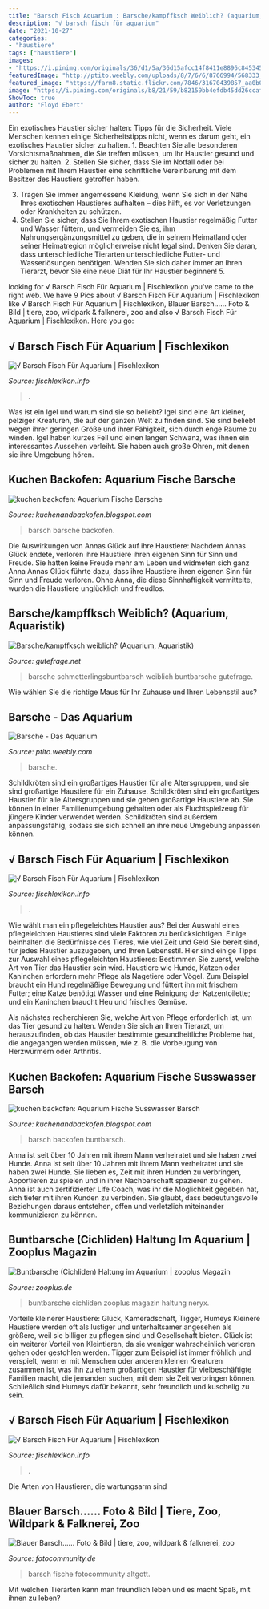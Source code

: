 ```yaml
---
title: "Barsch Fisch Aquarium : Barsche/kampffksch Weiblich? (aquarium, Aquaristik)"
description: "√ barsch fisch für aquarium"
date: "2021-10-27"
categories:
- "haustiere"
tags: ["haustiere"]
images:
- "https://i.pinimg.com/originals/36/d1/5a/36d15afcc14f8411e8896c8453457542.jpg"
featuredImage: "http://ptito.weebly.com/uploads/8/7/6/6/8766994/568333_orig.jpg"
featured_image: "https://farm8.static.flickr.com/7846/31670439857_aa0b001a63_b.jpg"
image: "https://i.pinimg.com/originals/b8/21/59/b82159bb4efdb45dd26ccaf1cbd93f3f.jpg"
ShowToc: true
author: "Floyd Ebert"
---
```



Ein exotisches Haustier sicher halten: Tipps für die Sicherheit.
Viele Menschen kennen einige Sicherheitstipps nicht, wenn es darum geht, ein exotisches Haustier sicher zu halten. 1. Beachten Sie alle besonderen Vorsichtsmaßnahmen, die Sie treffen müssen, um Ihr Haustier gesund und sicher zu halten.
2. Stellen Sie sicher, dass Sie im Notfall oder bei Problemen mit Ihrem Haustier eine schriftliche Vereinbarung mit dem Besitzer des Haustiers getroffen haben.

3. Tragen Sie immer angemessene Kleidung, wenn Sie sich in der Nähe Ihres exotischen Haustieres aufhalten – dies hilft, es vor Verletzungen oder Krankheiten zu schützen.
4. Stellen Sie sicher, dass Sie Ihrem exotischen Haustier regelmäßig Futter und Wasser füttern, und vermeiden Sie es, ihm Nahrungsergänzungsmittel zu geben, die in seinem Heimatland oder seiner Heimatregion möglicherweise nicht legal sind. Denken Sie daran, dass unterschiedliche Tierarten unterschiedliche Futter- und Wasserlösungen benötigen. Wenden Sie sich daher immer an Ihren Tierarzt, bevor Sie eine neue Diät für Ihr Haustier beginnen! 5.

	

		
looking for √ Barsch Fisch Für Aquarium | Fischlexikon you've came to the right web. We have 9 Pics about √ Barsch Fisch Für Aquarium | Fischlexikon like √ Barsch Fisch Für Aquarium | Fischlexikon, Blauer Barsch...... Foto &amp; Bild | tiere, zoo, wildpark &amp; falknerei, zoo and also √ Barsch Fisch Für Aquarium | Fischlexikon. Here you go:
		
    
## √ Barsch Fisch Für Aquarium | Fischlexikon

<img loading=lazy src="https://i.pinimg.com/originals/b0/37/fb/b037fb1ee1f5d05dbd25343f2009d54f.jpg" onerror="this.onerror=null;this.src='https://tse1.mm.bing.net/th?id=OIP.YFiHl0xLsmXeMmZFcnM_SwHaE7&amp;pid=15.1';" alt="√ Barsch Fisch Für Aquarium | Fischlexikon">

_Source: fischlexikon.info_

>. 

	

Was ist ein Igel und warum sind sie so beliebt?
Igel sind eine Art kleiner, pelziger Kreaturen, die auf der ganzen Welt zu finden sind. Sie sind beliebt wegen ihrer geringen Größe und ihrer Fähigkeit, sich durch enge Räume zu winden. Igel haben kurzes Fell und einen langen Schwanz, was ihnen ein interessantes Aussehen verleiht. Sie haben auch große Ohren, mit denen sie ihre Umgebung hören.

    
## Kuchen Backofen: Aquarium Fische Barsche

<img loading=lazy src="https://farm7.static.flickr.com/6059/6315011340_af9919e079_b.jpg" onerror="this.onerror=null;this.src='https://tse1.mm.bing.net/th?id=OIP.UWCojonbyLbWq2vpKKfOHQHaE8&amp;pid=15.1';" alt="kuchen backofen: Aquarium Fische Barsche">

_Source: kuchenandbackofen.blogspot.com_

>barsch barsche backofen. 

	

Die Auswirkungen von Annas Glück auf ihre Haustiere: Nachdem Annas Glück endete, verloren ihre Haustiere ihren eigenen Sinn für Sinn und Freude. Sie hatten keine Freude mehr am Leben und widmeten sich ganz Anna
Annas Glück führte dazu, dass ihre Haustiere ihren eigenen Sinn für Sinn und Freude verloren. Ohne Anna, die diese Sinnhaftigkeit vermittelte, wurden die Haustiere unglücklich und freudlos.

    
## Barsche/kampffksch Weiblich? (Aquarium, Aquaristik)

<img loading=lazy src="https://images.gutefrage.net/media/fragen-antworten/bilder/191375715/1_original.jpg?v=1453284243000" onerror="this.onerror=null;this.src='https://tse1.mm.bing.net/th?id=OIP.D7WL-RW3mIMfRwSXEojCjQHaHa&amp;pid=15.1';" alt="Barsche/kampffksch weiblich? (Aquarium, Aquaristik)">

_Source: gutefrage.net_

>barsche schmetterlingsbuntbarsch weiblich buntbarsche gutefrage. 

	

Wie wählen Sie die richtige Maus für Ihr Zuhause und Ihren Lebensstil aus?

    
## Barsche - Das Aquarium

<img loading=lazy src="http://ptito.weebly.com/uploads/8/7/6/6/8766994/568333_orig.jpg" onerror="this.onerror=null;this.src='https://tse4.mm.bing.net/th?id=OIP.CLBwYT1BwdQqFhjBgZirfwHaE8&amp;pid=15.1';" alt="Barsche - Das Aquarium">

_Source: ptito.weebly.com_

>barsche. 

	

Schildkröten sind ein großartiges Haustier für alle Altersgruppen, und sie sind großartige Haustiere für ein Zuhause.
Schildkröten sind ein großartiges Haustier für alle Altersgruppen und sie geben großartige Haustiere ab. Sie können in einer Familienumgebung gehalten oder als Fluchtspielzeug für jüngere Kinder verwendet werden. Schildkröten sind außerdem anpassungsfähig, sodass sie sich schnell an ihre neue Umgebung anpassen können.

    
## √ Barsch Fisch Für Aquarium | Fischlexikon

<img loading=lazy src="https://i.pinimg.com/originals/b8/21/59/b82159bb4efdb45dd26ccaf1cbd93f3f.jpg" onerror="this.onerror=null;this.src='https://tse1.mm.bing.net/th?id=OIP.-Rt3gxDGy2OREdDVlP5NfQHaFj&amp;pid=15.1';" alt="√ Barsch Fisch Für Aquarium | Fischlexikon">

_Source: fischlexikon.info_

>. 

	

Wie wählt man ein pflegeleichtes Haustier aus?
Bei der Auswahl eines pflegeleichten Haustieres sind viele Faktoren zu berücksichtigen. Einige beinhalten die Bedürfnisse des Tieres, wie viel Zeit und Geld Sie bereit sind, für jedes Haustier auszugeben, und Ihren Lebensstil. Hier sind einige Tipps zur Auswahl eines pflegeleichten Haustieres:
Bestimmen Sie zuerst, welche Art von Tier das Haustier sein wird. Haustiere wie Hunde, Katzen oder Kaninchen erfordern mehr Pflege als Nagetiere oder Vögel. Zum Beispiel braucht ein Hund regelmäßige Bewegung und füttert ihn mit frischem Futter; eine Katze benötigt Wasser und eine Reinigung der Katzentoilette; und ein Kaninchen braucht Heu und frisches Gemüse.

Als nächstes recherchieren Sie, welche Art von Pflege erforderlich ist, um das Tier gesund zu halten. Wenden Sie sich an Ihren Tierarzt, um herauszufinden, ob das Haustier bestimmte gesundheitliche Probleme hat, die angegangen werden müssen, wie z. B. die Vorbeugung von Herzwürmern oder Arthritis.

    
## Kuchen Backofen: Aquarium Fische Susswasser Barsch

<img loading=lazy src="https://farm8.static.flickr.com/7846/31670439857_aa0b001a63_b.jpg" onerror="this.onerror=null;this.src='https://tse2.mm.bing.net/th?id=OIP.PxGrALOAiTeLKCVXkhnv8QHaFj&amp;pid=15.1';" alt="kuchen backofen: Aquarium Fische Susswasser Barsch">

_Source: kuchenandbackofen.blogspot.com_

>barsch backofen buntbarsch. 

	

Anna ist seit über 10 Jahren mit ihrem Mann verheiratet und sie haben zwei Hunde.
Anna ist seit über 10 Jahren mit ihrem Mann verheiratet und sie haben zwei Hunde. Sie lieben es, Zeit mit ihren Hunden zu verbringen, Apportieren zu spielen und in ihrer Nachbarschaft spazieren zu gehen. Anna ist auch zertifizierter Life Coach, was ihr die Möglichkeit gegeben hat, sich tiefer mit ihren Kunden zu verbinden. Sie glaubt, dass bedeutungsvolle Beziehungen daraus entstehen, offen und verletzlich miteinander kommunizieren zu können.

    
## Buntbarsche (Cichliden) Haltung Im Aquarium | Zooplus Magazin

<img loading=lazy src="https://www.zooplus.de/magazin/wp-content/uploads/2017/03/fotolia_139436038.jpg" onerror="this.onerror=null;this.src='https://tse3.mm.bing.net/th?id=OIP.bnk04piNp1HVATSLv96pFAHaE7&amp;pid=15.1';" alt="Buntbarsche (Cichliden) Haltung im Aquarium | zooplus Magazin">

_Source: zooplus.de_

>buntbarsche cichliden zooplus magazin haltung neryx. 

	

Vorteile kleinerer Haustiere: Glück, Kameradschaft, Tigger, Humeys
Kleinere Haustiere werden oft als lustiger und unterhaltsamer angesehen als größere, weil sie billiger zu pflegen sind und Gesellschaft bieten. Glück ist ein weiterer Vorteil von Kleintieren, da sie weniger wahrscheinlich verloren gehen oder gestohlen werden. Tigger zum Beispiel ist immer fröhlich und verspielt, wenn er mit Menschen oder anderen kleinen Kreaturen zusammen ist, was ihn zu einem großartigen Haustier für vielbeschäftigte Familien macht, die jemanden suchen, mit dem sie Zeit verbringen können. Schließlich sind Humeys dafür bekannt, sehr freundlich und kuschelig zu sein.

    
## √ Barsch Fisch Für Aquarium | Fischlexikon

<img loading=lazy src="https://i.pinimg.com/originals/36/d1/5a/36d15afcc14f8411e8896c8453457542.jpg" onerror="this.onerror=null;this.src='https://tse2.mm.bing.net/th?id=OIP.3_0LVn1oNC_r8K7vmEU8OgHaEx&amp;pid=15.1';" alt="√ Barsch Fisch Für Aquarium | Fischlexikon">

_Source: fischlexikon.info_

>. 

	

Die Arten von Haustieren, die wartungsarm sind

    
## Blauer Barsch...... Foto &amp; Bild | Tiere, Zoo, Wildpark &amp; Falknerei, Zoo

<img loading=lazy src="http://img.fotocommunity.com/blauer-barsch-92edff42-df80-450a-9c68-dd0a1aca1e6f.jpg?width=1000" onerror="this.onerror=null;this.src='https://tse3.mm.bing.net/th?id=OIP.Z5lwklQ6fjn9CGA2r8HhwgHaFG&amp;pid=15.1';" alt="Blauer Barsch...... Foto &amp; Bild | tiere, zoo, wildpark &amp; falknerei, zoo">

_Source: fotocommunity.de_

>barsch fische fotocommunity altgott. 

	

Mit welchen Tierarten kann man freundlich leben und es macht Spaß, mit ihnen zu leben?

